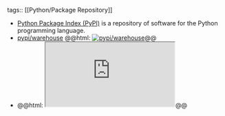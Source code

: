 tags:: [[Python/Package Repository]]

- [Python Package Index (PyPI)](https://pypi.org/) is a repository of software for the Python programming language.
- [pypi/warehouse](https://github.com/pypi/warehouse)
  @@html: <a href="https://github.com/pypi/warehouse/"><img src="https://github-readme-stats-astronomer.vercel.app/api/pin/?username=pypi&repo=warehouse&theme=tokyonight" alt="pypi/warehouse"/></a>@@
- @@html: <iframe src="https://pypi.org/" class="browser-tab invert"></iframe>@@
